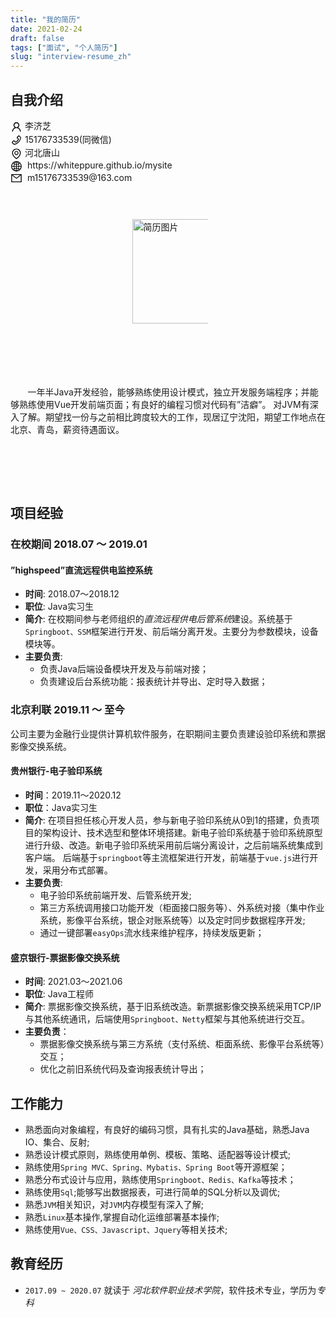 ```yaml
---
title: "我的简历"
date: 2021-02-24
draft: false
tags: ["面试", "个人简历"]
slug: "interview-resume_zh"
---
```

## 自我介绍

<style type="text/css">
    body{
        min-width: 368px;
    }
    .introduce_myself {
        display: flex;
        display: -webkit-flex;
        flex-flow: wrap;
        -webkit-flex-wrap: wrap;
        width: 100%;
        height: 15%;
    }
    .introduce_myself .myself_left {
    }
    .introduce_myself .myself_right {
        display: inline-block;
        margin: -2% 0 0 35%;
    }
    .introduce_myself .myself_right .myself_resume_img {
        margin: 1% 0 0 13%;
    }
    .introduce_myself .myself_left .myself {}
    .introduce_myself .myself_left .myself .myself_ico {
        display: inline-block;
        vertical-align: middle;
    }
    .introduce_myself .myself_desc {
        margin-top: 20px;
    }
    .resume_img_size {
        width: 140px;
        height: 167px;
    }
    .inline_block{
        display: inline-block;
    }
</style>

<!-- 自我介绍 -->
<div class="introduce_myself">
    <div class="myself_left">
        <div class="myself">
            <div class="myself_ico">
                <svg t="1614301014599" class="icon" viewBox="0 0 1024 1024" version="1.1" xmlns="http://www.w3.org/2000/svg" p-id="8063" width="19" height="19"><path d="M858.5 763.6c-18.9-44.8-46.1-85-80.6-119.5-34.5-34.5-74.7-61.6-119.5-80.6-0.4-0.2-0.8-0.3-1.2-0.5C719.5 518 760 444.7 760 362c0-137-111-248-248-248S264 225 264 362c0 82.7 40.5 156 102.8 201.1-0.4 0.2-0.8 0.3-1.2 0.5-44.8 18.9-85 46-119.5 80.6-34.5 34.5-61.6 74.7-80.6 119.5C146.9 807.5 137 854 136 901.8c-0.1 4.5 3.5 8.2 8 8.2h60c4.4 0 7.9-3.5 8-7.8 2-77.2 33-149.5 87.8-204.3 56.7-56.7 132-87.9 212.2-87.9s155.5 31.2 212.2 87.9C779 752.7 810 825 812 902.2c0.1 4.4 3.6 7.8 8 7.8h60c4.5 0 8.1-3.7 8-8.2-1-47.8-10.9-94.3-29.5-138.2zM512 534c-45.9 0-89.1-17.9-121.6-50.4S340 407.9 340 362c0-45.9 17.9-89.1 50.4-121.6S466.1 190 512 190s89.1 17.9 121.6 50.4S684 316.1 684 362c0 45.9-17.9 89.1-50.4 121.6S557.9 534 512 534z" p-id="8064"></path></svg>
            </div>
            李济芝
        </div>
        <div class="myself">
            <div class="myself_ico">
                <svg t="1614301066822" class="icon" viewBox="0 0 1024 1024" version="1.1" xmlns="http://www.w3.org/2000/svg" p-id="8244" width="19" height="19"><path d="M877.1 238.7L770.6 132.3c-13-13-30.4-20.3-48.8-20.3s-35.8 7.2-48.8 20.3L558.3 246.8c-13 13-20.3 30.5-20.3 48.9 0 18.5 7.2 35.8 20.3 48.9l89.6 89.7c-20.6 47.8-49.6 90.6-86.4 127.3-36.7 36.9-79.6 66-127.2 86.6l-89.6-89.7c-13-13-30.4-20.3-48.8-20.3-18.5 0-35.8 7.2-48.8 20.3L132.3 673c-13 13-20.3 30.5-20.3 48.9 0 18.5 7.2 35.8 20.3 48.9l106.4 106.4c22.2 22.2 52.8 34.9 84.2 34.9 6.5 0 12.8-0.5 19.2-1.6 132.4-21.8 263.8-92.3 369.9-198.3C818 606 888.4 474.6 910.4 342.1c6.3-37.6-6.3-76.3-33.3-103.4z m-37.6 91.5c-19.5 117.9-82.9 235.5-178.4 331s-213 158.9-330.9 178.4c-14.8 2.5-30-2.5-40.8-13.2L184.9 721.9 295.7 611l119.8 120 0.9 0.9 21.6-8C570.7 675 674.9 570.8 723.7 438.1l8-21.6-120.8-120.7 110.8-110.9 104.5 104.5c10.8 10.8 15.8 26 13.3 40.8z" p-id="8245"></path></svg>
            </div>
            15176733539(同微信)
        </div>
        <div class="myself">
             <div class="myself_ico">
                <svg t="1614306471232" class="icon" viewBox="0 0 1024 1024" version="1.1" xmlns="http://www.w3.org/2000/svg" p-id="8914" width="19" height="19"><path d="M854.6 289.1c-18.8-43.4-45.7-82.3-79.9-115.7-34.2-33.4-73.9-59.5-118.2-77.8C610.7 76.6 562.1 67 512 67c-50.1 0-98.7 9.6-144.5 28.5-44.3 18.3-84 44.5-118.2 77.8-34.2 33.4-61.1 72.4-79.9 115.7-19.5 45-29.4 92.8-29.4 142 0 70.6 16.9 140.9 50.1 208.7 26.7 54.5 64 107.6 111 158.1 80.3 86.2 164.5 138.9 188.4 153 6.9 4.1 14.7 6.1 22.4 6.1 7.8 0 15.5-2 22.4-6.1 23.9-14.1 108.1-66.8 188.4-153 47-50.4 84.3-103.6 111-158.1C867.1 572 884 501.8 884 431.1c0-49.2-9.9-97-29.4-142zM512 880.2c-65.9-41.9-300-207.8-300-449.1 0-77.9 31.1-151.1 87.6-206.3C356.3 169.5 431.7 139 512 139s155.7 30.5 212.4 85.9C780.9 280 812 353.2 812 431.1c0 241.3-234.1 407.2-300 449.1z" p-id="8915"></path><path d="M512 263c-97.2 0-176 78.8-176 176s78.8 176 176 176 176-78.8 176-176-78.8-176-176-176z m79.2 255.2C570 539.3 541.9 551 512 551c-29.9 0-58-11.7-79.2-32.8C411.7 497 400 468.9 400 439c0-29.9 11.7-58 32.8-79.2C454 338.6 482.1 327 512 327c29.9 0 58 11.6 79.2 32.8C612.4 381 624 409.1 624 439c0 29.9-11.6 58-32.8 79.2z" p-id="8916"></path></svg>
             </div>
             河北唐山
        </div>
        <div class="myself">
            <div class="myself_ico">
                <svg t="1614306126717" class="icon" viewBox="0 0 1024 1024" version="1.1" xmlns="http://www.w3.org/2000/svg" p-id="8691" width="19" height="19"><path d="M854.4 800.9c0.2-0.3 0.5-0.6 0.7-0.9C920.6 722.1 960 621.7 960 512s-39.4-210.1-104.8-288c-0.2-0.3-0.5-0.5-0.7-0.8-1.1-1.3-2.1-2.5-3.2-3.7-0.4-0.5-0.8-0.9-1.2-1.4-1.4-1.6-2.7-3.1-4.1-4.7l-0.1-0.1c-1.5-1.7-3.1-3.4-4.6-5.1l-0.1-0.1c-3.2-3.4-6.4-6.8-9.7-10.1l-0.1-0.1-4.8-4.8-0.3-0.3c-1.5-1.5-3-2.9-4.5-4.3-0.5-0.5-1-1-1.6-1.5-1-1-2-1.9-3-2.8-0.3-0.3-0.7-0.6-1-1C736.4 109.2 629.5 64 512 64s-224.4 45.2-304.3 119.2c-0.3 0.3-0.7 0.6-1 1-1 0.9-2 1.9-3 2.9-0.5 0.5-1 1-1.6 1.5-1.5 1.4-3 2.9-4.5 4.3l-0.3 0.3-4.8 4.8-0.1 0.1c-3.3 3.3-6.5 6.7-9.7 10.1l-0.1 0.1c-1.6 1.7-3.1 3.4-4.6 5.1l-0.1 0.1c-1.4 1.5-2.8 3.1-4.1 4.7-0.4 0.5-0.8 0.9-1.2 1.4-1.1 1.2-2.1 2.5-3.2 3.7-0.2 0.3-0.5 0.5-0.7 0.8C103.4 301.9 64 402.3 64 512s39.4 210.1 104.8 288c0.2 0.3 0.5 0.6 0.7 0.9 1 1.2 2.1 2.5 3.1 3.7 0.4 0.5 0.8 0.9 1.2 1.4 1.4 1.6 2.7 3.1 4.1 4.7 0 0.1 0.1 0.1 0.1 0.2 1.5 1.7 3 3.4 4.6 5l0.1 0.1c3.2 3.4 6.4 6.8 9.6 10.1l0.1 0.1c1.6 1.6 3.1 3.2 4.7 4.7l0.3 0.3c3.3 3.3 6.7 6.5 10.1 9.6 80.1 74 187 119.2 304.5 119.2s224.4-45.2 304.3-119.2c3.4-3.1 6.7-6.3 10-9.6l0.3-0.3c1.6-1.6 3.2-3.1 4.7-4.7l0.1-0.1c3.3-3.3 6.5-6.7 9.6-10.1l0.1-0.1c1.5-1.7 3.1-3.3 4.6-5 0-0.1 0.1-0.1 0.1-0.2 1.4-1.5 2.8-3.1 4.1-4.7 0.4-0.5 0.8-0.9 1.2-1.4 1.2-1.3 2.3-2.5 3.3-3.7z m4.1-142.6c-13.8 32.6-32 62.8-54.2 90.2-24.9-21.5-52.2-40.3-81.5-55.9 11.6-46.9 18.8-98.4 20.7-152.6H887c-3 40.9-12.6 80.6-28.5 118.3zM887 484H743.5c-1.9-54.2-9.1-105.7-20.7-152.6 29.3-15.6 56.6-34.4 81.5-55.9 22.2 27.4 40.4 57.6 54.2 90.2C874.4 403.4 884 443.1 887 484zM658.3 165.5c39.7 16.8 75.8 40 107.6 69.2-18.5 15.8-38.4 29.7-59.4 41.8-15.7-45-35.8-84.1-59.2-115.4 3.7 1.4 7.4 2.9 11 4.4z m-90.6 700.6c-9.2 7.2-18.4 12.7-27.7 16.4V697c39.9 2.8 78.6 11.6 115.7 26.2-8.3 24.6-17.9 47.3-29 67.8-17.4 32.4-37.8 58.3-59 75.1z m59-633.1c11 20.6 20.7 43.3 29 67.8-37.1 14.6-75.8 23.4-115.7 26.2V141.6c9.2 3.7 18.5 9.1 27.7 16.4 21.2 16.7 41.6 42.6 59 75zM540 640.9V540h147.5c-1.6 44.2-7.1 87.1-16.3 127.8l-0.3 1.2c-41.1-15.6-85.1-25.3-130.9-28.1z m0-156.9V383.1c45.8-2.8 89.8-12.5 130.9-28.1l0.3 1.2c9.2 40.7 14.7 83.5 16.3 127.8H540z m-56 56v100.9c-45.8 2.8-89.8 12.5-130.9 28.1l-0.3-1.2c-9.2-40.7-14.7-83.5-16.3-127.8H484z m-147.5-56c1.6-44.2 7.1-87.1 16.3-127.8l0.3-1.2c41.1 15.6 85 25.3 130.9 28.1V484H336.5zM484 697v185.4c-9.2-3.7-18.5-9.1-27.7-16.4-21.2-16.7-41.7-42.7-59.1-75.1-11-20.6-20.7-43.3-29-67.8 37.2-14.6 75.9-23.3 115.8-26.1z m0-370c-39.9-2.8-78.6-11.6-115.7-26.2 8.3-24.6 17.9-47.3 29-67.8 17.4-32.4 37.8-58.4 59.1-75.1 9.2-7.2 18.4-12.7 27.7-16.4V327zM365.7 165.5c3.7-1.5 7.3-3 11-4.4-23.4 31.3-43.5 70.4-59.2 115.4-21-12-40.9-26-59.4-41.8 31.8-29.2 67.9-52.4 107.6-69.2zM165.5 365.7c13.8-32.6 32-62.8 54.2-90.2 24.9 21.5 52.2 40.3 81.5 55.9-11.6 46.9-18.8 98.4-20.7 152.6H137c3-40.9 12.6-80.6 28.5-118.3zM137 540h143.5c1.9 54.2 9.1 105.7 20.7 152.6-29.3 15.6-56.6 34.4-81.5 55.9-22.2-27.4-40.4-57.6-54.2-90.2C149.6 620.6 140 580.9 137 540z m228.7 318.5c-39.7-16.8-75.8-40-107.6-69.2 18.5-15.8 38.4-29.7 59.4-41.8 15.7 45 35.8 84.1 59.2 115.4-3.7-1.4-7.4-2.9-11-4.4z m292.6 0c-3.7 1.5-7.3 3-11 4.4 23.4-31.3 43.5-70.4 59.2-115.4 21 12 40.9 26 59.4 41.8-31.8 29.2-67.9 52.4-107.6 69.2z" p-id="8692"></path></svg>
            </div>
            &nbsp;https://whiteppure.github.io/mysite
         </div>
        <div class="myself">
             <div class="myself_ico">
                  <svg t="1614303630076" class="icon" viewBox="0 0 1024 1024" version="1.1" xmlns="http://www.w3.org/2000/svg" p-id="8467" width="19" height="19"><path d="M928 160H96c-17.7 0-32 14.3-32 32v640c0 17.7 14.3 32 32 32h832c17.7 0 32-14.3 32-32V192c0-17.7-14.3-32-32-32z m-40 110.8V792H136V270.8l-27.6-21.5 39.3-50.5 42.8 33.3h643.1l42.8-33.3 39.3 50.5-27.7 21.5z" p-id="8468"></path><path d="M833.6 232L512 482 190.4 232l-42.8-33.3-39.3 50.5 27.6 21.5 341.6 265.6c20.2 15.7 48.5 15.7 68.7 0L888 270.8l27.6-21.5-39.3-50.5-42.7 33.2z" p-id="8469"></path></svg>
             </div>
             &nbsp;m15176733539@163.com
         </div>
    </div>
    <div class="myself_right">
        <div class="myself_resume_img">
             <img src="/myblog/posts/images/resume/简历蓝底照片.jpg" alt="简历图片" class="resume_img_size" />
        </div>
    </div>
    <div class="myself_desc">
        <p>
           &nbsp;&nbsp;&nbsp;&nbsp;&nbsp;&nbsp; 一年半Java开发经验，能够熟练使用设计模式，独立开发服务端程序；并能够熟练使用Vue开发前端页面；有良好的编程习惯对代码有”洁癖”。
           对JVM有深入了解。期望找一份与之前相比跨度较大的工作，现居辽宁沈阳，期望工作地点在北京、青岛，薪资待遇面议。
        </p>
    </div>
</div>

## 项目经验

### 在校期间 2018.07 ～ 2019.01
#### ”highspeed”直流远程供电监控系统
- **时间**: 2018.07～2018.12
- **职位**: Java实习生
- **简介**:
在校期间参与老师组织的*直流远程供电后管系统*建设。系统基于`Springboot、SSM`框架进行开发、前后端分离开发。主要分为参数模块，设备模块等。
- **主要负责**:
    - 负责Java后端设备模块开发及与前端对接；
    - 负责建设后台系统功能：报表统计并导出、定时导入数据；

### 北京利联 2019.11 ～ 至今
公司主要为金融行业提供计算机软件服务，在职期间主要负责建设验印系统和票据影像交换系统。

#### 贵州银行-电子验印系统
- **时间**：2019.11～2020.12
- **职位**：Java实习生
- **简介**:
在项目担任核心开发人员，参与新电子验印系统从0到1的搭建，负责项目的架构设计、技术选型和整体环境搭建。新电子验印系统基于验印系统原型进行升级、改造。新电子验印系统采用前后端分离设计，之后前端系统集成到客户端。
后端基于`springboot`等主流框架进行开发，前端基于`vue.js`进行开发，采用分布式部署。
- **主要负责**:
    - 电子验印系统前端开发、后管系统开发;
    - 第三方系统调用接口功能开发（柜面接口服务等）、外系统对接（集中作业系统，影像平台系统，银企对账系统等）以及定时同步数据程序开发;
    - 通过一键部署`easyOps`流水线来维护程序，持续发版更新；

#### 盛京银行-票据影像交换系统
- **时间**: 2021.03～2021.06
- **职位**: Java工程师
- **简介**:
票据影像交换系统，基于旧系统改造。新票据影像交换系统采用TCP/IP与其他系统通讯，后端使用`Springboot、Netty`框架与其他系统进行交互。
- **主要负责**：
    - 票据影像交换系统与第三方系统（支付系统、柜面系统、影像平台系统等）交互；
    - 优化之前旧系统代码及查询报表统计导出；

## 工作能力
- 熟悉面向对象编程，有良好的编码习惯，具有扎实的Java基础，熟悉Java IO、集合、反射;
- 熟悉设计模式原则，熟练使用单例、模板、策略、适配器等设计模式;
- 熟练使用`Spring MVC、Spring、Mybatis、Spring Boot`等开源框架；
- 熟悉分布式设计与应用，熟练使用`Springboot、Redis、Kafka`等技术；
- 熟练使用`Sql`;能够写出数据报表，可进行简单的SQL分析以及调优;
- 熟悉`JVM`相关知识，对`JVM`内存模型有深入了解;
- 熟悉`Linux`基本操作,掌握自动化运维部署基本操作;
- 熟练使用`Vue、CSS、Javascript、Jquery`等相关技术;

## 教育经历
- `2017.09 ~ 2020.07` 就读于 *河北软件职业技术学院*，软件技术专业，学历为*专科*
